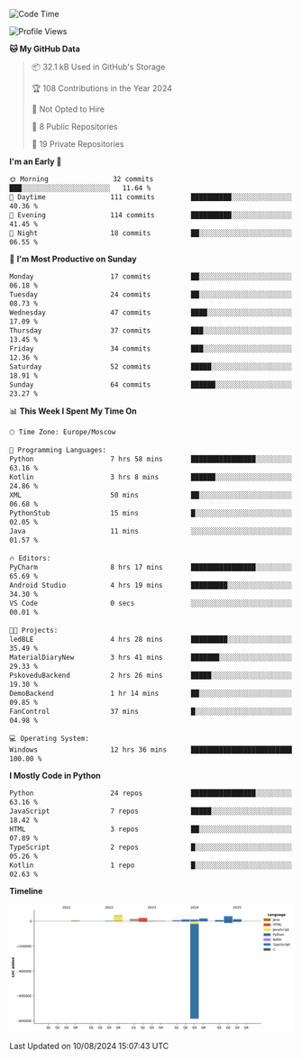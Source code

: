 <!--START_SECTION:waka-->
![Code Time](http://img.shields.io/badge/Code%20Time-451%20hrs%2025%20mins-blue)

![Profile Views](http://img.shields.io/badge/Profile%20Views-1-blue)

**🐱 My GitHub Data** 

> 📦 32.1 kB Used in GitHub's Storage 
 > 
> 🏆 108 Contributions in the Year 2024
 > 
> 🚫 Not Opted to Hire
 > 
> 📜 8 Public Repositories 
 > 
> 🔑 19 Private Repositories 
 > 
**I'm an Early 🐤** 

```text
🌞 Morning                32 commits          ███░░░░░░░░░░░░░░░░░░░░░░   11.64 % 
🌆 Daytime                111 commits         ██████████░░░░░░░░░░░░░░░   40.36 % 
🌃 Evening                114 commits         ██████████░░░░░░░░░░░░░░░   41.45 % 
🌙 Night                  18 commits          ██░░░░░░░░░░░░░░░░░░░░░░░   06.55 % 
```
📅 **I'm Most Productive on Sunday** 

```text
Monday                   17 commits          ██░░░░░░░░░░░░░░░░░░░░░░░   06.18 % 
Tuesday                  24 commits          ██░░░░░░░░░░░░░░░░░░░░░░░   08.73 % 
Wednesday                47 commits          ████░░░░░░░░░░░░░░░░░░░░░   17.09 % 
Thursday                 37 commits          ███░░░░░░░░░░░░░░░░░░░░░░   13.45 % 
Friday                   34 commits          ███░░░░░░░░░░░░░░░░░░░░░░   12.36 % 
Saturday                 52 commits          █████░░░░░░░░░░░░░░░░░░░░   18.91 % 
Sunday                   64 commits          ██████░░░░░░░░░░░░░░░░░░░   23.27 % 
```


📊 **This Week I Spent My Time On** 

```text
🕑︎ Time Zone: Europe/Moscow

💬 Programming Languages: 
Python                   7 hrs 58 mins       ████████████████░░░░░░░░░   63.16 % 
Kotlin                   3 hrs 8 mins        ██████░░░░░░░░░░░░░░░░░░░   24.86 % 
XML                      50 mins             ██░░░░░░░░░░░░░░░░░░░░░░░   06.68 % 
PythonStub               15 mins             █░░░░░░░░░░░░░░░░░░░░░░░░   02.05 % 
Java                     11 mins             ░░░░░░░░░░░░░░░░░░░░░░░░░   01.57 % 

🔥 Editors: 
PyCharm                  8 hrs 17 mins       ████████████████░░░░░░░░░   65.69 % 
Android Studio           4 hrs 19 mins       █████████░░░░░░░░░░░░░░░░   34.30 % 
VS Code                  0 secs              ░░░░░░░░░░░░░░░░░░░░░░░░░   00.01 % 

🐱‍💻 Projects: 
ledBLE                   4 hrs 28 mins       █████████░░░░░░░░░░░░░░░░   35.49 % 
MaterialDiaryNew         3 hrs 41 mins       ███████░░░░░░░░░░░░░░░░░░   29.33 % 
PskoveduBackend          2 hrs 26 mins       █████░░░░░░░░░░░░░░░░░░░░   19.30 % 
DemoBackend              1 hr 14 mins        ██░░░░░░░░░░░░░░░░░░░░░░░   09.85 % 
FanControl               37 mins             █░░░░░░░░░░░░░░░░░░░░░░░░   04.98 % 

💻 Operating System: 
Windows                  12 hrs 36 mins      █████████████████████████   100.00 % 
```

**I Mostly Code in Python** 

```text
Python                   24 repos            ████████████████░░░░░░░░░   63.16 % 
JavaScript               7 repos             █████░░░░░░░░░░░░░░░░░░░░   18.42 % 
HTML                     3 repos             ██░░░░░░░░░░░░░░░░░░░░░░░   07.89 % 
TypeScript               2 repos             █░░░░░░░░░░░░░░░░░░░░░░░░   05.26 % 
Kotlin                   1 repo              █░░░░░░░░░░░░░░░░░░░░░░░░   02.63 % 
```



**Timeline**

![Lines of Code chart](https://raw.githubusercontent.com/adlemx/adlemx/main/assets/bar_graph.png)


 Last Updated on 10/08/2024 15:07:43 UTC
<!--END_SECTION:waka-->
